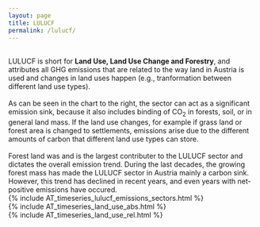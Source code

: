 ```yaml
---
layout: page
title: LULUCF 
permalink: /lulucf/
---
```


<div class="row">
 <div class="spacer"></div>

  <div class="column_left">
  <br> 
  LULUCF is short for <b>Land Use, Land Use Change and Forestry</b>, and attributes all GHG emissions that are related to the way land in Austria is used and changes in land uses happen (e.g., tranformation between different land use types). <br><br>
  As can be seen in the chart to the right, the sector can act as a significant emission sink, because it also includes binding of CO<sub>2</sub> in forests, soil, or in general land mass. If the land use changes, for example if grass land or forest area is changed to settlements, emissions arise due to the different amounts of carbon that different land use types can store.<br><br>
  Forest land was and is the largest contributer to the LULUCF sector and dictates the overall emission trend. During the last decades, the growing forest mass has made the LULUCF sector in Austria mainly a carbon sink. However, this trend has declined in recent years, and even years with net-positive emissions have occured. 
  </div>

  <div class="spacer"></div>

  <div class="column_right">
      {% include AT_timeseries_lulucf_emissions_sectors.html %}
  </div>
   <div class="spacer"></div>

</div> 




<div class="row">
 <div class="spacer"></div>

  <div class="column_left">
    {% include AT_timeseries_land_use_abs.html %}
  </div>

  <div class="spacer"></div>

  <div class="column_right">
      {% include AT_timeseries_land_use_rel.html %}
  </div>
   <div class="spacer"></div>

</div> 
